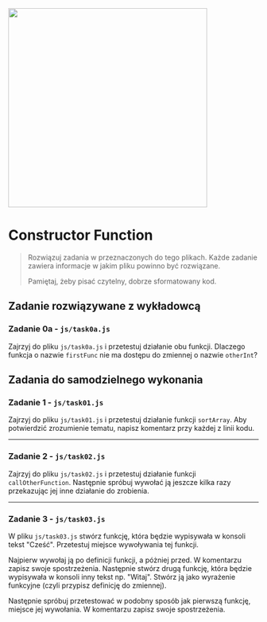 <img src="http://coderslab.pl/img/coderslab-logo.png" width="400"/>

# Constructor Function

> Rozwiązuj zadania w przeznaczonych do tego plikach. Każde zadanie zawiera informacje w jakim pliku powinno być rozwiązane.
>
> Pamiętaj, żeby pisać czytelny, dobrze sformatowany kod.

## Zadanie rozwiązywane z wykładowcą

### Zadanie 0a - `js/task0a.js`

Zajrzyj do pliku `js/task0a.js` i przetestuj działanie obu funkcji.
Dlaczego funkcja o nazwie `firstFunc` nie ma dostępu do zmiennej o nazwie `otherInt`?

## Zadania do samodzielnego wykonania

### Zadanie 1 - `js/task01.js`

Zajrzyj do pliku `js/task01.js` i przetestuj działanie funkcji `sortArray`.
Aby potwierdzić zrozumienie tematu, napisz komentarz przy każdej z linii kodu.

---

### Zadanie 2 - `js/task02.js`

Zajrzyj do pliku `js/task02.js` i przetestuj działanie funkcji `callOtherFunction`.
Następnie spróbuj wywołać ją jeszcze kilka razy przekazując jej inne działanie do zrobienia.

---

### Zadanie 3 - `js/task03.js`

W pliku `js/task03.js` stwórz funkcję, która będzie wypisywała w konsoli tekst "Cześć". Przetestuj miejsce wywoływania tej funkcji.

Najpierw wywołaj ją po definicji funkcji, a póżniej przed. W komentarzu zapisz swoje spostrzeżenia.
Następnie stwórz drugą funkcję, która będzie wypisywała w konsoli inny tekst np. "Witaj". Stwórz ją jako
wyrażenie funkcyjne (czyli przypisz definicję do zmiennej). 

Następnie spróbuj przetestować w podobny sposób jak pierwszą funkcję, miejsce jej wywołania. W komentarzu zapisz swoje spostrzeżenia.
